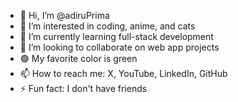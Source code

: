 - 👋 Hi, I’m @adiruPrima
- 👀 I’m interested in coding, anime, and cats
- 🌱 I’m currently learning full-stack development
- 💞️ I’m looking to collaborate on web app projects
- 🟢 My favorite color is green
- 📫 How to reach me: X, YouTube, LinkedIn, GitHub
- ⚡ Fun fact: I don't have friends

<!---
adiruPrima/adiruPrima is a ✨ special ✨ repository because its `README.md` (this file) appears on your GitHub profile.
You can click the Preview link to take a look at your changes.
--->
